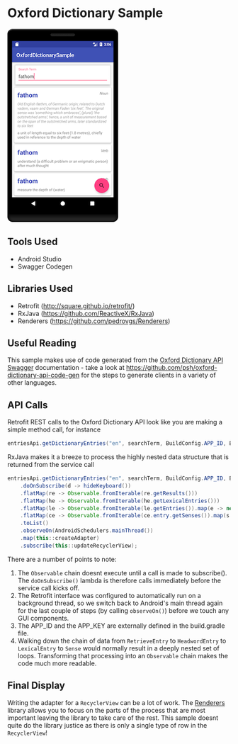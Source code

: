 # Oxford Dictionary Sample
![Screenshot](screenshot.png)

## Tools Used
* Android Studio
* Swagger Codegen

## Libraries Used
* Retrofit (http://square.github.io/retrofit/)
* RxJava (https://github.com/ReactiveX/RxJava)
* Renderers (https://github.com/pedrovgs/Renderers)

## Useful Reading
This sample makes use of code generated from the [Oxford Dictionary API Swagger](https://developer.oxforddictionaries.com/documentation) documentation - take a look at https://github.com/psh/oxford-dictionary-api-code-gen for the steps to generate clients in a variety of other languages.

## API Calls
Retrofit REST calls to the Oxford Dictionary API look like you are making a simple method call, for instance
```java
entriesApi.getDictionaryEntries("en", searchTerm, BuildConfig.APP_ID, BuildConfig.APP_KEY);
```

RxJava makes it a breeze to process the highly nested data structure that is returned from the service call
```java
entriesApi.getDictionaryEntries("en", searchTerm, BuildConfig.APP_ID, BuildConfig.APP_KEY)
    .doOnSubscribe(d -> hideKeyboard())
    .flatMap(re -> Observable.fromIterable(re.getResults()))
    .flatMap(he -> Observable.fromIterable(he.getLexicalEntries()))
    .flatMap(le -> Observable.fromIterable(le.getEntries()).map(e -> new CategorizedEntry(searchTerm, le.getLexicalCategory(), e)))
    .flatMap(ce -> Observable.fromIterable(ce.entry.getSenses()).map(s -> new Definition(ce.category, ce.word, ce.entry, s)))
    .toList()
    .observeOn(AndroidSchedulers.mainThread())
    .map(this::createAdapter)
    .subscribe(this::updateRecyclerView);
```
There are a number of points to note:
1. The ```Observable``` chain doesnt execute until a call is made to subscribe().  The ```doOnSubscribe()``` lambda is therefore calls immediately before the service call kicks off.
2. The Retrofit interface was configured to automatically run on a background thread, so we switch back to Android's main thread again for the last couple of steps (by calling ```observeOn()```) before we touch any GUI components.
3. The APP_ID and the APP_KEY are externally defined in the build.gradle file.
4. Walking down the chain of data from ```RetrieveEntry``` to ```HeadwordEntry``` to ```LexicalEntry``` to ```Sense``` would normally result in a deeply nested set of loops.  Transforming that processing into an ```Observable``` chain makes the code much more readable.

## Final Display
Writing the adapter for a ```RecyclerView``` can be a lot of work.  The [Renderers](https://github.com/pedrovgs/Renderers) library allows you to focus on the parts of the process that are most important leaving the library to take care of the rest.  This sample doesnt quite do the library justice as there is only a single type of row in the ```RecyclerView```!
